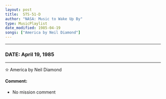 ```yaml
---
layout: post
title:  STS-51-D
author: "NASA: Music to Wake Up By"
type: MusicPlaylist
date_modified: 1985-04-19
songs: ["America by Neil Diamond"]
---
```


----
### DATE: April 19, 1985
----
✫ America by Neil Diamond

#### Comment:
* No mission comment



<br/>
<center>
	<a target="_blank"
	   href="https://twitter.com/intent/tweet?hashtags=Space,NASA,Playlist,NASAWakeupCalls,SpaceProgram&text={{ page.author}}, '{{ page.songs.first }}' {{ page.title }}, {{ page.date | date: '%B %d, %Y' }}. {{ site.url }}{{ page.url }} @nasawakeupcalls">
	   <i class="fab fa-twitter" alt="Tweet this page" style="font-size: 1.3em;"></i>
	</a>
	&nbsp; 	<i class="fas fa-user-astronaut" style="font-size: 1.5em;"></i> &nbsp;
    <a type="amzn" search="'America by Neil Diamond'" category="popular music">
        <i class="fab fa-amazon" style="font-size: 1.3em;"></i>
    </a>
</center>
